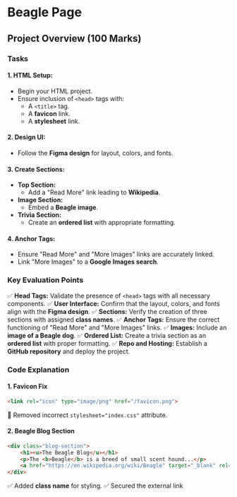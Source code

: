 # Beagle Page

## Project Overview (100 Marks)

### Tasks
#### **1. HTML Setup:**
- Begin your HTML project.
- Ensure inclusion of `<head>` tags with:
  - A `<title>` tag.
  - A **favicon** link.
  - A **stylesheet** link.

#### **2. Design UI:**
- Follow the **Figma design** for layout, colors, and fonts.

#### **3. Create Sections:**
- **Top Section:**
  - Add a "Read More" link leading to **Wikipedia**.
- **Image Section:**
  - Embed a **Beagle image**.
- **Trivia Section:**
  - Create an **ordered list** with appropriate formatting.

#### **4. Anchor Tags:**
- Ensure "Read More" and "More Images" links are accurately linked.
- Link "More Images" to a **Google Images search**.

### Key Evaluation Points
✅ **Head Tags:** Validate the presence of `<head>` tags with all necessary components.
✅ **User Interface:** Confirm that the layout, colors, and fonts align with the **Figma design**.
✅ **Sections:** Verify the creation of three sections with assigned **class names**.
✅ **Anchor Tags:** Ensure the correct functioning of "Read More" and "More Images" links.
✅ **Images:** Include an **image of a Beagle dog**.
✅ **Ordered List:** Create a trivia section as an **ordered list** with proper formatting.
✅ **Repo and Hosting:** Establish a **GitHub repository** and deploy the project.

### Code Explanation
#### **1. Favicon Fix**
```html
<link rel="icon" type="image/png" href="/favicon.png">
```
🔹 Removed incorrect `stylesheet="index.css"` attribute.

#### **2. Beagle Blog Section**
```html
<div class="blog-section">
    <h1><u>The Beagle Blog</u></h1>
    <p>The <b>Beagle</b> is a breed of small scent hound...</p>
    <a href="https://en.wikipedia.org/wiki/Beagle" target="_blank" rel="noopener noreferrer">Read More</a>
</div>
```
✅ Added **class name** for styling.
✅ Secured the external link